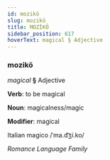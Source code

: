 ```yaml
---
id: mozikö
slug: mozikö
title: MOZİKÖ
sidebar_position: 617
hoverText: magical § Adjective
---
```


### mozikö

*magical* **§** Adjective

**Verb**: to be magical

**Noun**: magicalness/magic

**Modifier**: magical

Italian magico /ˈma.d͡ʒi.ko/

*Romance Language Family*